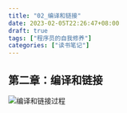 ```yaml
---
title: "02_编译和链接"
date: 2023-02-05T22:26:47+08:00
draft: true
tags: ["程序员的自我修养"]
categories: ["读书笔记"]
---
```


## 第二章：编译和链接

![编译和链接过程](https://img-blog.csdnimg.cn/2020091218042853.png?x-oss-process=image/watermark,type_ZmFuZ3poZW5naGVpdGk,shadow_10,text_aHR0cHM6Ly9ibG9nLmNzZG4ubmV0L3FxXzM1MzE3MDA5,size_16,color_FFFFFF,t_70#pic_center)